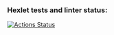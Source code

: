 ### Hexlet tests and linter status:
[![Actions Status](https://github.com/BugsBound/java-project-61/actions/workflows/hexlet-check.yml/badge.svg)](https://github.com/BugsBound/java-project-61/actions)